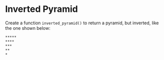 # Inverted Pyramid

Create a function `inverted_pyramid()` to return a pyramid, but inverted, like the one shown below:

```
*****
****
***
**
*
```
